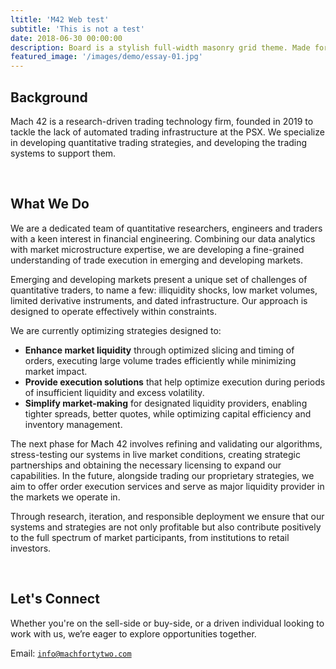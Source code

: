 ```yaml
---
ltitle: 'M42 Web test'
subtitle: 'This is not a test'
date: 2018-06-30 00:00:00
description: Board is a stylish full-width masonry grid theme. Made for designers, artists, photographers and developers to show off their best work.
featured_image: '/images/demo/essay-01.jpg'
---
```


## Background

Mach 42 is a research-driven trading technology firm, founded in 2019 to tackle the lack of automated trading infrastructure at the PSX. We specialize in developing quantitative trading strategies, and developing the trading systems to support them.

<div id="p5-container-2" style="width: 100%; height: auto; margin: 0 auto;">
  <script src="https://cdnjs.cloudflare.com/ajax/libs/p5.js/1.9.0/p5.min.js"></script>
  <script src="m42web_plot.js"></script>
</div>
<br>


## What We Do

We are a dedicated team of quantitative researchers, engineers and traders with a keen interest in financial engineering. Combining our data analytics with market microstructure expertise, we are developing a fine-grained understanding of trade execution in emerging and developing markets.

Emerging and developing markets present a unique set of challenges of quantitative traders, to name a few: illiquidity shocks, low market volumes, limited derivative instruments, and dated infrastructure. Our approach is designed to operate effectively within constraints.

We are currently optimizing strategies designed to:

- **Enhance market liquidity** through optimized slicing and timing of orders, executing large volume trades efficiently while minimizing market impact.
- **Provide execution solutions** that help optimize execution during periods of insufficient liquidity and excess volatility.
- **Simplify market-making** for designated liquidity providers, enabling tighter spreads, better quotes, while optimizing capital efficiency and inventory management.

The next phase for Mach 42 involves refining and validating our algorithms, stress-testing our systems in live market conditions, creating strategic partnerships and obtaining the necessary licensing to expand our capabilities. In the future, alongside trading our proprietary strategies, we aim to offer order execution services and serve as major liquidity provider in the markets we operate in. 

Through research, iteration, and responsible deployment we ensure that our systems and strategies are not only profitable but also contribute positively to the full spectrum of market participants, from institutions to retail investors.

<div id="p5-container" style="width: 100%; max-width: 800px; height: auto; margin: 0 auto;">
  <script src="https://cdnjs.cloudflare.com/ajax/libs/p5.js/1.9.0/p5.min.js"></script>
  <script src="mySketch.js"></script>
</div>
<br>






## **Let's Connect**

Whether you're on the sell-side or buy-side, or a driven individual looking to work with us, we’re eager to explore opportunities together.

Email: [`info@machfortytwo.com`](mailto:info@machfortytwo.com)

